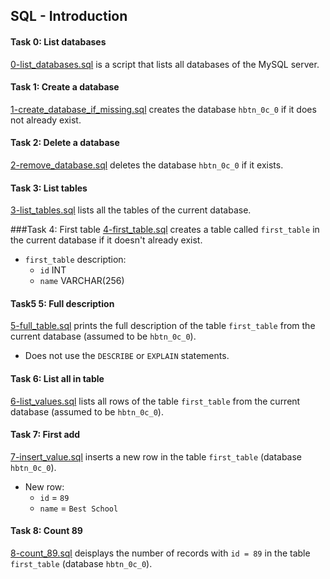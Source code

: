 ## SQL - Introduction

#### Task 0: List databases
[0-list_databases.sql](0-list_databases.sql) is a script that lists all databases of the MySQL server.

#### Task 1: Create a database
[1-create_database_if_missing.sql](1-create_database_if_missing.sql) creates the database `hbtn_0c_0` if it does not already exist.

#### Task 2: Delete a database
[2-remove_database.sql](2-remove_database.sql) deletes the database `hbtn_0c_0` if it exists.

#### Task 3: List tables
[3-list_tables.sql](3-list_tables.sql) lists all the tables of the current database.

###Task 4: First table
[4-first_table.sql](4-first_table.sql) creates a table called `first_table` in the current database if it doesn't already exist.
- `first_table` description:
	- `id` INT
	- `name` VARCHAR(256)

#### Task5 5: Full description
[5-full_table.sql](5-full_table.sql) prints the full description of the table `first_table` from the current database (assumed to be `hbtn_0c_0`).
- Does not use the `DESCRIBE` or `EXPLAIN` statements.

#### Task 6: List all in table
[6-list_values.sql](6-list_values.sql) lists all rows of the table `first_table` from the current database (assumed to be `hbtn_0c_0`).

#### Task 7: First add
[7-insert_value.sql](7-insert_value.sql) inserts a new row in the table `first_table` (database `hbtn_0c_0`).
- New row:
	- `id` = `89`
	- `name` = `Best School`

#### Task 8: Count 89
[8-count_89.sql](8-count_89.sql) deisplays the number of records with `id = 89` in the table `first_table` (database `hbtn_0c_0`).
